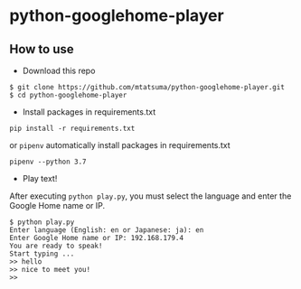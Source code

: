 # python-googlehome-player

## How to use

* Download this repo

```
$ git clone https://github.com/mtatsuma/python-googlehome-player.git
$ cd python-googlehome-player
```

* Install packages in requirements.txt

```
pip install -r requirements.txt
```

or `pipenv` automatically install packages in requirements.txt

```
pipenv --python 3.7
```

* Play text!

After executing `python play.py`, you must select the language and
enter the Google Home name or IP.

```
$ python play.py 
Enter language (English: en or Japanese: ja): en
Enter Google Home name or IP: 192.168.179.4
You are ready to speak!
Start typing ...
>> hello
>> nice to meet you!
>>
```
